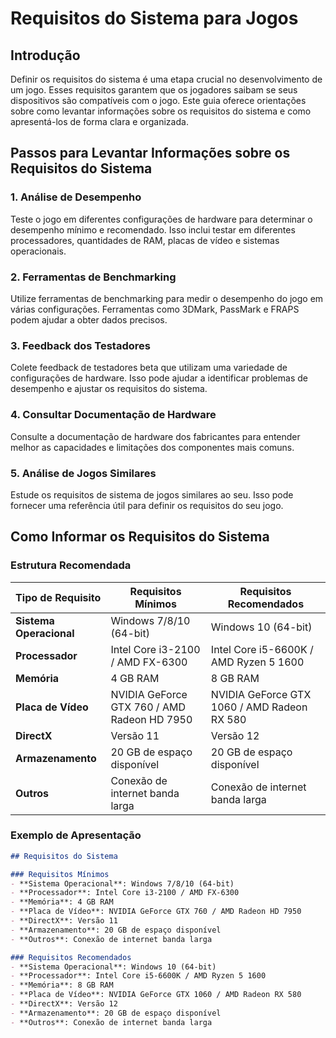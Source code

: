 # Requisitos do Sistema para Jogos

## Introdução
Definir os requisitos do sistema é uma etapa crucial no desenvolvimento de um jogo. Esses requisitos garantem que os jogadores saibam se seus dispositivos são compatíveis com o jogo. Este guia oferece orientações sobre como levantar informações sobre os requisitos do sistema e como apresentá-los de forma clara e organizada.

## Passos para Levantar Informações sobre os Requisitos do Sistema

### 1. Análise de Desempenho
Teste o jogo em diferentes configurações de hardware para determinar o desempenho mínimo e recomendado. Isso inclui testar em diferentes processadores, quantidades de RAM, placas de vídeo e sistemas operacionais.

### 2. Ferramentas de Benchmarking
Utilize ferramentas de benchmarking para medir o desempenho do jogo em várias configurações. Ferramentas como 3DMark, PassMark e FRAPS podem ajudar a obter dados precisos.

### 3. Feedback dos Testadores
Colete feedback de testadores beta que utilizam uma variedade de configurações de hardware. Isso pode ajudar a identificar problemas de desempenho e ajustar os requisitos do sistema.

### 4. Consultar Documentação de Hardware
Consulte a documentação de hardware dos fabricantes para entender melhor as capacidades e limitações dos componentes mais comuns.

### 5. Análise de Jogos Similares
Estude os requisitos de sistema de jogos similares ao seu. Isso pode fornecer uma referência útil para definir os requisitos do seu jogo.

## Como Informar os Requisitos do Sistema

### Estrutura Recomendada

| Tipo de Requisito      | Requisitos Mínimos                          | Requisitos Recomendados                      |
|------------------------|---------------------------------------------|---------------------------------------------|
| **Sistema Operacional**| Windows 7/8/10 (64-bit)                     | Windows 10 (64-bit)                         |
| **Processador**        | Intel Core i3-2100 / AMD FX-6300            | Intel Core i5-6600K / AMD Ryzen 5 1600      |
| **Memória**            | 4 GB RAM                                    | 8 GB RAM                                    |
| **Placa de Vídeo**     | NVIDIA GeForce GTX 760 / AMD Radeon HD 7950 | NVIDIA GeForce GTX 1060 / AMD Radeon RX 580 |
| **DirectX**            | Versão 11                                   | Versão 12                                   |
| **Armazenamento**      | 20 GB de espaço disponível                  | 20 GB de espaço disponível                  |
| **Outros**             | Conexão de internet banda larga             | Conexão de internet banda larga             |

### Exemplo de Apresentação

```markdown
## Requisitos do Sistema

### Requisitos Mínimos
- **Sistema Operacional**: Windows 7/8/10 (64-bit)
- **Processador**: Intel Core i3-2100 / AMD FX-6300
- **Memória**: 4 GB RAM
- **Placa de Vídeo**: NVIDIA GeForce GTX 760 / AMD Radeon HD 7950
- **DirectX**: Versão 11
- **Armazenamento**: 20 GB de espaço disponível
- **Outros**: Conexão de internet banda larga

### Requisitos Recomendados
- **Sistema Operacional**: Windows 10 (64-bit)
- **Processador**: Intel Core i5-6600K / AMD Ryzen 5 1600
- **Memória**: 8 GB RAM
- **Placa de Vídeo**: NVIDIA GeForce GTX 1060 / AMD Radeon RX 580
- **DirectX**: Versão 12
- **Armazenamento**: 20 GB de espaço disponível
- **Outros**: Conexão de internet banda larga
